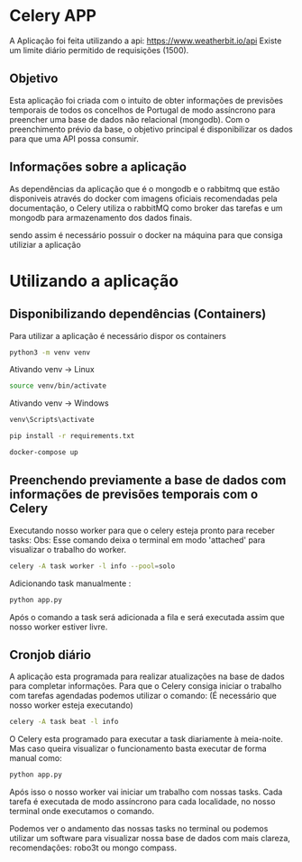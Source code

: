 # Celery APP

A Aplicação foi feita utilizando a api: https://www.weatherbit.io/api
Existe um limite diário permitido de requisições (1500).

## Objetivo

Esta aplicação foi criada com o intuito de obter informações de previsões temporais de todos os concelhos de Portugal de modo assíncrono para preencher uma base de dados não relacional (mongodb).
Com o preenchimento prévio da base, o objetivo principal é disponibilizar os dados para que uma API possa consumir.

## Informações sobre a aplicação

As dependências da aplicação que é o mongodb e o rabbitmq que estão disponiveis através do docker com imagens oficiais recomendadas pela documentação, o Celery utiliza o rabbitMQ como broker das tarefas e um mongodb para armazenamento dos dados finais.

sendo assim é necessário possuir o docker na máquina para que consiga utiliziar a aplicação

# Utilizando a aplicação

## Disponibilizando dependências (Containers)

Para utilizar a aplicação é necessário dispor os containers

```bash
python3 -m venv venv
```

Ativando venv -> Linux

```bash
source venv/bin/activate
```

Ativando venv -> Windows

```bash
venv\Scripts\activate
```

```bash
pip install -r requirements.txt
```

```bash
docker-compose up
```

## Preenchendo previamente a base de dados com informações de previsões temporais com o Celery

Executando nosso worker para que o celery esteja pronto para receber tasks:
Obs: Esse comando deixa o terminal em modo 'attached' para visualizar o trabalho do worker.

```bash
celery -A task worker -l info --pool=solo
```

Adicionando task manualmente :

```bash
python app.py
```

Após o comando a task será adicionada a fila e será executada assim que nosso worker estiver livre.

## Cronjob diário

A aplicação esta programada para realizar atualizações na base de dados para completar informações.
Para que o Celery consiga iniciar o trabalho com tarefas agendadas podemos utilizar o comando:
(É necessário que nosso worker esteja executando)

```bash
celery -A task beat -l info
```

O Celery esta programado para executar a task diariamente à meia-noite.
Mas caso queira visualizar o funcionamento basta executar de forma manual
como:

```bash
python app.py
```

Após isso o nosso worker vai iniciar um trabalho com nossas tasks.
Cada tarefa é executada de modo assíncrono para cada localidade, no nosso terminal onde executamos o comando.

Podemos ver o andamento das nossas tasks no terminal ou
podemos utilizar um software para visualizar nossa base de dados com mais clareza, recomendações:
robo3t ou mongo compass.

